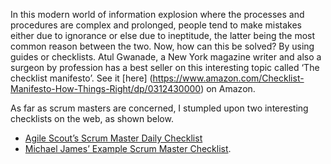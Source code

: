 

In this modern world of information explosion where the processes and procedures are complex and prolonged, people tend to make mistakes either due to ignorance or else due to ineptitude, the latter being the most common reason between the two. Now, how can this be solved? By using guides or checklists. Atul Gwanade, a New York magazine writer and also a surgeon by profession has a best seller on this interesting topic called ‘The checklist manifesto’. See it [here] (https://www.amazon.com/Checklist-Manifesto-How-Things-Right/dp/0312430000) on Amazon.

As far as scrum masters are concerned, I stumpled upon two interesting checklists on the web, as shown below.


* [Agile Scout’s Scrum Master Daily Checklist](http://agilescout.com/scrummaster-daily-check-list/)
* [Michael James’ Example Scrum Master Checklist](http://scrummasterchecklist.org/).
